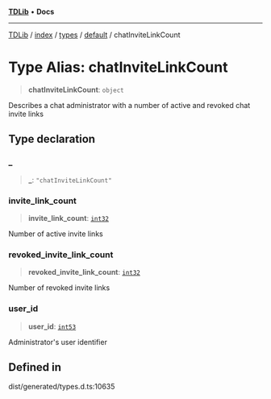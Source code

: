 [**TDLib**](../../../../../../README.md) • **Docs**

***

[TDLib](../../../../../../modules.md) / [index](../../../../../README.md) / [types](../../../README.md) / [default](../README.md) / chatInviteLinkCount

# Type Alias: chatInviteLinkCount

> **chatInviteLinkCount**: `object`

Describes a chat administrator with a number of active and revoked chat invite links

## Type declaration

### \_

> **\_**: `"chatInviteLinkCount"`

### invite\_link\_count

> **invite\_link\_count**: [`int32`](int32-1.md)

Number of active invite links

### revoked\_invite\_link\_count

> **revoked\_invite\_link\_count**: [`int32`](int32-1.md)

Number of revoked invite links

### user\_id

> **user\_id**: [`int53`](int53-1.md)

Administrator's user identifier

## Defined in

dist/generated/types.d.ts:10635
